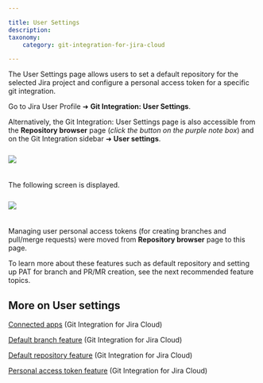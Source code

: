 ```yaml
---

title: User Settings
description:
taxonomy:
    category: git-integration-for-jira-cloud

---
```

The User Settings page allows users to set a default repository for the selected Jira project and configure a personal access token for a specific git integration.

Go to Jira User Profile ➜ **Git Integration: User Settings**.

Alternatively, the Git Integration: User Settings page is also accessible from the **Repository browser** page (_click the button on the purple note box_) and on the Git Integration sidebar ➜ **User settings**.

<img src='/wp-content/uploads/gij-gitcloud-userprofile-usersettings-menu.png' style='margin:25px auto 35px auto;display:block;' />

The following screen is displayed.

<img src='/wp-content/uploads/gij-gitcloud-user-settings-pano.png' style='margin:25px auto 35px auto;display:block;' />

Managing user personal access tokens (for creating branches and pull/merge requests) were moved from **Repository browser** page to this page.


To learn more about these features such as default repository and setting up PAT for branch and PR/MR creation, see the next recommended feature topics.

## More on User settings

[Connected apps](/git-integration-for-jira-cloud/connected-apps-gij-cloud/) (Git Integration for Jira Cloud)

[Default branch feature](/git-integration-for-jira-cloud/default-branch-feature-gij-cloud/) (Git Integration for Jira Cloud)

[Default repository feature](/git-integration-for-jira-cloud/default-repository-feature-gij-cloud/) (Git Integration for Jira Cloud)

[Personal access token feature](/git-integration-for-jira-cloud/personal-access-token-feature-gij-cloud/) (Git Integration for Jira Cloud)


